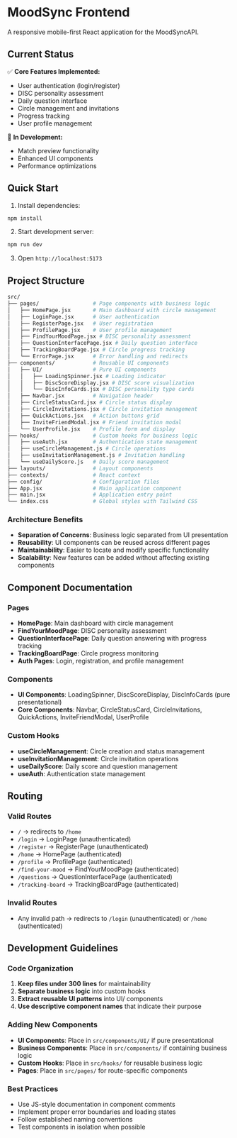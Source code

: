# MoodSync Frontend

A responsive mobile-first React application for the MoodSyncAPI.

## Current Status

✅ **Core Features Implemented:**

- User authentication (login/register)
- DISC personality assessment
- Daily question interface
- Circle management and invitations
- Progress tracking
- User profile management

🚧 **In Development:**

- Match preview functionality
- Enhanced UI components
- Performance optimizations

## Quick Start

1. Install dependencies:

```bash
npm install
```

2. Start development server:

```bash
npm run dev
```

3. Open `http://localhost:5173`

## Project Structure

```bash
src/
├── pages/                 # Page components with business logic
│   ├── HomePage.jsx       # Main dashboard with circle management
│   ├── LoginPage.jsx      # User authentication
│   ├── RegisterPage.jsx   # User registration
│   ├── ProfilePage.jsx    # User profile management
│   ├── FindYourMoodPage.jsx # DISC personality assessment
│   ├── QuestionInterfacePage.jsx # Daily question interface
│   ├── TrackingBoardPage.jsx # Circle progress tracking
│   └── ErrorPage.jsx      # Error handling and redirects
├── components/            # Reusable UI components
│   ├── UI/                # Pure UI components
│   │   ├── LoadingSpinner.jsx # Loading indicator
│   │   ├── DiscScoreDisplay.jsx # DISC score visualization
│   │   └── DiscInfoCards.jsx # DISC personality type cards
│   ├── Navbar.jsx         # Navigation header
│   ├── CircleStatusCard.jsx # Circle status display
│   ├── CircleInvitations.jsx # Circle invitation management
│   ├── QuickActions.jsx   # Action buttons grid
│   ├── InviteFriendModal.jsx # Friend invitation modal
│   └── UserProfile.jsx    # Profile form and display
├── hooks/                 # Custom hooks for business logic
│   ├── useAuth.jsx        # Authentication state management
│   ├── useCircleManagement.js # Circle operations
│   ├── useInvitationManagement.js # Invitation handling
│   └── useDailyScore.js   # Daily score management
├── layouts/               # Layout components
├── contexts/              # React context
├── config/                # Configuration files
├── App.jsx                # Main application component
├── main.jsx               # Application entry point
└── index.css              # Global styles with Tailwind CSS
```

### Architecture Benefits

- **Separation of Concerns**: Business logic separated from UI presentation
- **Reusability**: UI components can be reused across different pages
- **Maintainability**: Easier to locate and modify specific functionality
- **Scalability**: New features can be added without affecting existing components

## Component Documentation

### Pages

- **HomePage**: Main dashboard with circle management
- **FindYourMoodPage**: DISC personality assessment
- **QuestionInterfacePage**: Daily question answering with progress tracking
- **TrackingBoardPage**: Circle progress monitoring
- **Auth Pages**: Login, registration, and profile management

### Components

- **UI Components**: LoadingSpinner, DiscScoreDisplay, DiscInfoCards (pure presentational)
- **Core Components**: Navbar, CircleStatusCard, CircleInvitations, QuickActions, InviteFriendModal, UserProfile

### Custom Hooks

- **useCircleManagement**: Circle creation and status management
- **useInvitationManagement**: Circle invitation operations
- **useDailyScore**: Daily score and question management
- **useAuth**: Authentication state management

## Routing

### Valid Routes

- `/` → redirects to `/home`
- `/login` → LoginPage (unauthenticated)
- `/register` → RegisterPage (unauthenticated)
- `/home` → HomePage (authenticated)
- `/profile` → ProfilePage (authenticated)
- `/find-your-mood` → FindYourMoodPage (authenticated)
- `/questions` → QuestionInterfacePage (authenticated)
- `/tracking-board` → TrackingBoardPage (authenticated)

### Invalid Routes

- Any invalid path → redirects to `/login` (unauthenticated) or `/home` (authenticated)

## Development Guidelines

### Code Organization

1. **Keep files under 300 lines** for maintainability
2. **Separate business logic** into custom hooks
3. **Extract reusable UI patterns** into UI/ components
4. **Use descriptive component names** that indicate their purpose

### Adding New Components

- **UI Components**: Place in `src/components/UI/` if pure presentational
- **Business Components**: Place in `src/components/` if containing business logic
- **Custom Hooks**: Place in `src/hooks/` for reusable business logic
- **Pages**: Place in `src/pages/` for route-specific components

### Best Practices

- Use JS-style documentation in component comments
- Implement proper error boundaries and loading states
- Follow established naming conventions
- Test components in isolation when possible

